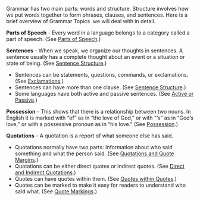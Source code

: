 Grammar has two main parts: words and structure. Structure involves how we put words together to form phrases, clauses, and sentences. Here is a brief overview of Grammar Topics  we will deal with in detail.

**Parts of Speech** - Every word in a language belongs to a category called a part of speech.  (See [Parts of Speech](../figs-partsofspeech/01.md).)

**Sentences** -  When we speak, we organize our thoughts in sentences. A sentence usually has a complete thought about an event or a situation or state of being. (See [Sentence Structure](../figs-sentences/01.md).)

* Sentences can be statements, questions, commands, or exclamations. (See [Exclamations](../figs-sentencetypes/01.md).)
* Sentences can have more than one clause. (See [Sentence Structure](../figs-sentences/01.md).)
* Some languages have both active and passive sentences. (See [Active or Passive](../figs-activepassive/01.md).)

**Possession** - This shows that there is a relationship between two nouns. In English it is marked with “of” as in “the love of God,” or with “‘s” as in “God’s love,” or with a possessive pronoun as in “his love.” (See [Possession](../figs-possession/01.md).)

**Quotations** -  A quotation is a report of what someone else has said.

* Quotations normally have two parts: Information about who said something and what the person said. (See [Quotations and Quote Margins](../writing-quotations/01.md).)
* Quotations can be either direct quotes or indirect quotes.  (See [Direct and Indirect Quotations](../figs-quotations/01.md).)
* Quotes can have quotes within them. (See [Quotes within Quotes](../figs-quotesinquotes/01.md).)
* Quotes can be marked to make it easy for readers to understand who said what. (See [Quote Markings](../figs-quotemarks/01.md).)